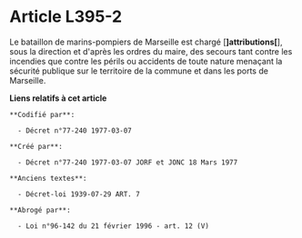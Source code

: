# Article L395-2

Le bataillon de marins-pompiers de Marseille est chargé [**]attributions[**], sous la direction et d'après les ordres du
maire, des secours tant contre les incendies que contre les périls ou accidents de toute nature menaçant la sécurité publique
sur le territoire de la commune et dans les ports de Marseille.

**Liens relatifs à cet article**

	**Codifié par**:

	  - Décret n°77-240 1977-03-07

	**Créé par**:

	  - Décret n°77-240 1977-03-07 JORF et JONC 18 Mars 1977

	**Anciens textes**:

	  - Décret-loi 1939-07-29 ART. 7

	**Abrogé par**:

	  - Loi n°96-142 du 21 février 1996 - art. 12 (V)
